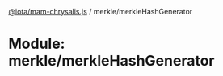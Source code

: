 [@iota/mam-chrysalis.js](../README.md) / merkle/merkleHashGenerator

# Module: merkle/merkleHashGenerator
